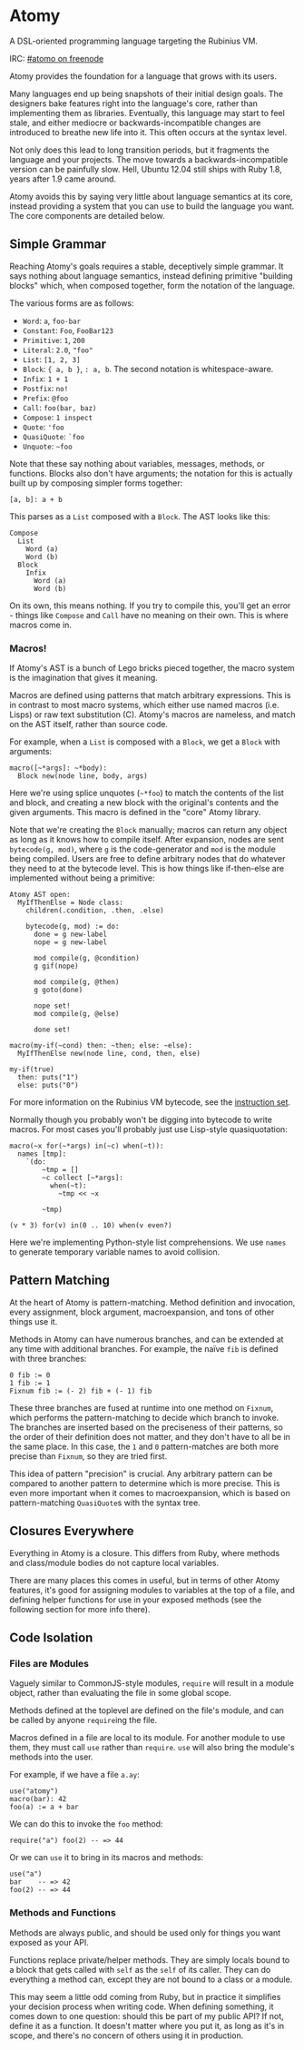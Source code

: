 # Atomy

A DSL-oriented programming language targeting the Rubinius VM.

IRC: [#atomo on freenode](irc://char.freenode.net/atomo)

Atomy provides the foundation for a language that grows with its users.

Many languages end up being snapshots of their initial design goals. The
designers bake features right into the language's core, rather than
implementing them as libraries. Eventually, this language may start to feel
stale, and either mediocre or backwards-incompatible changes are introduced to
breathe new life into it. This often occurs at the syntax level.

Not only does this lead to long transition periods, but it fragments the
language and your projects. The move towards a backwards-incompatible version
can be painfully slow. Hell, Ubuntu 12.04 still ships with Ruby 1.8, years
after 1.9 came around.

Atomy avoids this by saying very little about language semantics at its core,
instead providing a system that you can use to build the language you want.
The core components are detailed below.


## Simple Grammar

Reaching Atomy's goals requires a stable, deceptively simple grammar. It says
nothing about language semantics, instead defining primitive "building blocks"
which, when composed together, form the notation of the language.

The various forms are as follows:

* `Word`: `a`, `foo-bar`
* `Constant`: `Foo`, `FooBar123`
* `Primitive`: `1`, `200`
* `Literal`: `2.0`, `"foo"`
* `List`: `[1, 2, 3]`
* `Block`: `{ a, b }`, `: a, b`. The second notation is whitespace-aware.
* `Infix`: `1 + 1`
* `Postfix`: `no!`
* `Prefix`: `@foo`
* `Call`: `foo(bar, baz)`
* `Compose`: `1 inspect`
* `Quote`: `'foo`
* `QuasiQuote`: <code>\`foo</code>
* `Unquote`: `~foo`

Note that these say nothing about variables, messages, methods, or functions.
Blocks also don't have arguments; the notation for this is actually built up
by composing simpler forms together:

    [a, b]: a + b

This parses as a `List` composed with a `Block`. The AST looks like this:

    Compose
      List
        Word (a)
        Word (b)
      Block
        Infix
          Word (a)
          Word (b)

On its own, this means nothing. If you try to compile this, you'll get an
error - things like `Compose` and `Call` have no meaning on their own. This is
where macros come in.


### Macros!

If Atomy's AST is a bunch of Lego bricks pieced together, the macro system is
the imagination that gives it meaning.

Macros are defined using patterns that match arbitrary expressions. This is in
contrast to most macro systems, which either use named macros (i.e. Lisps) or
raw text substitution (C). Atomy's macros are nameless, and match on the AST
itself, rather than source code.

For example, when a `List` is composed with a `Block`, we get a `Block` with
arguments:

    macro([~*args]: ~*body):
      Block new(node line, body, args)

Here we're using splice unquotes (`~*foo`) to match the contents of the list
and block, and creating a new block with the original's contents and the given
arguments. This macro is defined in the "core" Atomy library.

Note that we're creating the `Block` manually; macros can return any object as
long as it knows how to compile itself. After expansion, nodes are sent
`bytecode(g, mod)`, where `g` is the code-generator and `mod` is the module
being compiled. Users are free to define arbitrary nodes that do whatever they
need to at the bytecode level. This is how things like if-then-else are
implemented without being a primitive:

    Atomy AST open:
      MyIfThenElse = Node class:
        children(.condition, .then, .else)

        bytecode(g, mod) := do:
          done = g new-label
          nope = g new-label

          mod compile(g, @condition)
          g gif(nope)

          mod compile(g, @then)
          g goto(done)

          nope set!
          mod compile(g, @else)

          done set!

    macro(my-if(~cond) then: ~then; else: ~else):
      MyIfThenElse new(node line, cond, then, else)

    my-if(true)
      then: puts("1")
      else: puts("0")

For more information on the Rubinius VM bytecode, see the [instruction
set](http://rubini.us/doc/en/virtual-machine/instructions/).

Normally though you probably won't be digging into bytecode to write macros.
For most cases you'll probably just use Lisp-style quasiquotation:

    macro(~x for(~*args) in(~c) when(~t)):
      names [tmp]:
        `(do:
            ~tmp = []
            ~c collect [~*args]:
              when(~t):
                ~tmp << ~x

            ~tmp)

    (v * 3) for(v) in(0 .. 10) when(v even?)

Here we're implementing Python-style list comprehensions. We use `names` to
generate temporary variable names to avoid collision.


## Pattern Matching

At the heart of Atomy is pattern-matching. Method definition and invocation,
every assignment, block argument, macroexpansion, and tons of other things use
it.

Methods in Atomy can have numerous branches, and can be extended at any time
with additional branches. For example, the naïve `fib` is defined with three
branches:

```
0 fib := 0
1 fib := 1
Fixnum fib := (- 2) fib + (- 1) fib
```

These three branches are fused at runtime into one method on `Fixnum`, which
performs the pattern-matching to decide which branch to invoke. The branches
are inserted based on the preciseness of their patterns, so the order of their
definition does not matter, and they don't have to all be in the same place.
In this case, the `1` and `0` pattern-matches are both more precise than
`Fixnum`, so they are tried first.

This idea of pattern "precision" is crucial. Any arbitrary pattern can be
compared to another pattern to determine which is more precise. This is even
more important when it comes to macroexpansion, which is based on
pattern-matching `QuasiQuote`s with the syntax tree.


## Closures Everywhere

Everything in Atomy is a closure. This differs from Ruby, where methods and
class/module bodies do not capture local variables.

There are many places this comes in useful, but in terms of other Atomy
features, it's good for assigning modules to variables at the top of a file,
and defining helper functions for use in your exposed methods (see the
following section for more info there).


## Code Isolation

### Files are Modules

Vaguely similar to CommonJS-style modules, `require` will result in a module
object, rather than evaluating the file in some global scope.

Methods defined at the toplevel are defined on the file's module, and can be
called by anyone `require`ing the file.

Macros defined in a file are local to its module. For another module to use
them, they must call `use` rather than `require`. `use` will also bring the
module's methods into the user.

For example, if we have a file `a.ay`:

    use("atomy")
    macro(bar): 42
    foo(a) := a + bar

We can do this to invoke the `foo` method:

    require("a") foo(2) -- => 44

Or we can `use` it to bring in its macros and methods:

    use("a")
    bar    -- => 42
    foo(2) -- => 44


### Methods and Functions

Methods are always public, and should be used only for things you want exposed
as your API.

Functions replace private/helper methods. They are simply locals bound to
a block that gets called with `self` as the `self` of its caller. They can do
everything a method can, except they are not bound to a class or a module.

This may seem a little odd coming from Ruby, but in practice it simplifies
your decision process when writing code. When defining something, it comes
down to one question: should this be part of my public API? If not, define it
as a function. It doesn't matter where you put it, as long as it's in scope,
and there's no concern of others using it in production.
